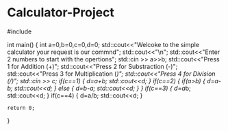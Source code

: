 # Calculator-Project
#include <iostream>

int main()
{
    int a=0,b=0,c=0,d=0;
    std::cout<<"Welcoke to the simple calculator your request is our commnd";
    std::cout<<"\n";
    std::cout<<"Enter 2 numbers to start with the opertions";
    std::cin >> a>>b;
    std::cout<<"Press 1 for Addition (+)";
    std::cout<<"Press 2 for Substraction (-)";
    std::cout<<"Press 3 for Multiplication (*)";
    std::cout<<"Press 4 for Division (/)";
    std::cin >> c;
    if(c==1)
    {
        d=a+b;
        std::cout<<d;
    }
    if(c==2)
    {
        if(a>b)
        {
            d=a-b;
            std::cout<<d;
        }
        else
        {
            d=b-a;
            std::cout<<d;
        }
    }
    if(c==3)
    {
        d=a*b;
        std::cout<<d;
    }
    if(c==4)
    {
        d=a/b;
        std::cout<<d;
    }
    

    return 0;
}
